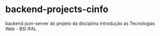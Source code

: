 # backend-projects-cinfo
backend json-server do  projeto da disciplina Introdução as Tecnologias Web - BSI IFAL
